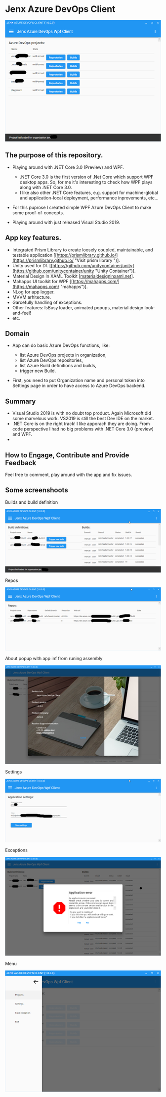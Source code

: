 # Jenx Azure DevOps Client

![app image](docs/readme-artifacts/projectsView.png "Projects")

## The purpose of this repository.
* Playing around with .NET Core 3.0 (Preview) and WPF. 
	* .NET Core 3.0 is the first version of .Net Core which support WPF desktop apps. So, for me it's interesting to check how WPF plays along with .NET Core 3.0.
	* I like also other .NET Core features, e.g. support for machine-global and application-local deployment, performance inprovements, etc... 
	
* For this puprose I created simple WPF Azure DevOps Client to make some proof-of-concepts.

* Playing around with just released Visual Studio 2019.

## App key features.
* Integrated Prism Library to create loosely coupled, maintainable, and testable application [[https://prismlibrary.github.io/](https://prismlibrary.github.io/ "Visit prism library ")].
* Unity used for DI. [[https://github.com/unitycontainer/unity](https://github.com/unitycontainer/unity "Unity Container")].
* Material Design In XAML Toolkit [[materialdesigninxaml.net](materialdesigninxaml.net "material design in xaml")].
* Mahapps UI toolkit for WPF [[https://mahapps.com/](https://mahapps.com/ "mahapps")].
* NLog for app logger.
* MVVM arhitecture.
* Garcefully handling of exceptions.
* Other features: IsBusy loader, animated popups, material design look-and-feel!
* etc.

## Domain 

* App can do basic Azure DevOps functions, like:
	* list Azure DevOps projects in organization,
	* list Azure DevOps repositories,
	* list Azure Build definitions and builds,
	* trigger new Build.

* First, you need to put Organization name and personal token into Settings page in order to have access to Azure DevOps backend.

## Summary

* Visual Studio 2019 is with no doubt top product. Again Microsoft did some marvelous work. VS2019 is still the best Dev IDE on the market. 
* .NET Core is on the right track! I like apporach they are doing. From code perspective I had no big problems with .NET Core 3.0 (preview) and WPF.
* 

## How to Engage, Contribute and Provide Feedback

Feel free to comment, play around with the app and fix issues.

## Some screenshoots

Builds and build definition

![app image](docs/readme-artifacts/buildsView.png "Builds")

Repos

![app image](docs/readme-artifacts/reposView.png "Builds")

About popup with app inf from runing assembly

![app image](docs/readme-artifacts/aboutView.png "About")

Settings

![app image](docs/readme-artifacts/settingsView.png "Settings")

Exceptions

![app image](docs/readme-artifacts/exceptionView.png "Exception")

Menu

![app image](docs/readme-artifacts/menuView.png "Menu")